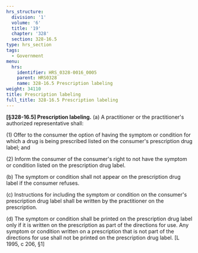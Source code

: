 ```yaml
---
hrs_structure:
  division: '1'
  volume: '6'
  title: '19'
  chapter: '328'
  section: 328-16.5
type: hrs_section
tags:
  - Government
menu:
  hrs:
    identifier: HRS_0328-0016_0005
    parent: HRS0328
    name: 328-16.5 Prescription labeling
weight: 34110
title: Prescription labeling
full_title: 328-16.5 Prescription labeling
---
```

**[§328-16.5] Prescription labeling.** (a) A practitioner or the practitioner's authorized representative shall:

(1) Offer to the consumer the option of having the symptom or condition for which a drug is being prescribed listed on the consumer's prescription drug label; and

(2) Inform the consumer of the consumer's right to not have the symptom or condition listed on the prescription drug label.

(b) The symptom or condition shall not appear on the prescription drug label if the consumer refuses.

(c) Instructions for including the symptom or condition on the consumer's prescription drug label shall be written by the practitioner on the prescription.

(d) The symptom or condition shall be printed on the prescription drug label only if it is written on the prescription as part of the directions for use. Any symptom or condition written on a prescription that is not part of the directions for use shall not be printed on the prescription drug label. [L 1995, c 206, §1]